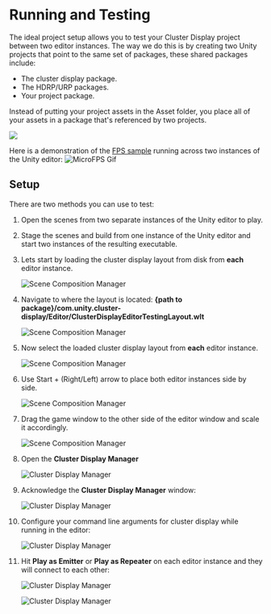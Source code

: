 # Running and Testing
The ideal project setup allows you to test your Cluster Display project between two editor instances. The way we do this is by creating two Unity projects that point to the same set of packages, these shared packages include:
* The cluster display package.
* The HDRP/URP packages.
* Your project package.

Instead of putting your project assets in the Asset folder, you place all of your assets in a package that's referenced by two projects.

![](images/project-structure.png)

Here is a demonstration of the [FPS sample](samples.md#FPS) running across two instances of the Unity editor:
![MicroFPS Gif](images/microfps-sample.gif)

## Setup
There are two methods you can use to test:
1. Open the scenes from two separate instances of the Unity editor to play.

2. Stage the scenes and build from one instance of the Unity editor and start two instances of the resulting executable.

3. Lets start by loading the cluster display layout from disk from **each** editor instance.

    ![Scene Composition Manager](images/cluster-display-layout-0.png)

4. Navigate to where the layout is located: **{path to package}/com.unity.cluster-display/Editor/ClusterDisplayEditorTestingLayout.wlt**

    ![Scene Composition Manager](images/cluster-display-layout-1.png)

5. Now select the loaded cluster display layout from **each** editor instance.

    ![Scene Composition Manager](images/cluster-display-layout-2.png)

6. Use Start + (Right/Left) arrow to place both editor instances side by side.

    ![Scene Composition Manager](images/cluster-display-layout-0.gif)

7. Drag the game window to the other side of the editor window and scale it accordingly.

    ![Scene Composition Manager](images/cluster-display-layout-1.gif)

8. Open the **Cluster Display Manager**

    ![Cluster Display Manager](images/cluster-display-manager-0.png)

9. Acknowledge the **Cluster Display Manager** window:

    ![Cluster Display Manager](images/cluster-display-manager-1.png)

10. Configure your command line arguments for cluster display while running in the editor:

    ![Cluster Display Manager](images/cluster-display-manager-2.png)

11. Hit **Play as Emitter** or **Play as Repeater** on each editor instance and they will connect to each other:

    ![Cluster Display Manager](images/cluster-display-manager-3.png)

    ![Cluster Display Manager](images/cluster-display-manager-4.gif)

